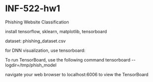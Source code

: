 # INF-522-hw1
Phishing Website Classification

install tensorflow, sklearn, matplotlib, tensorboard

dataset: phishing_dataset.csv

for DNN visualization, use tensorboard:

To run TensorBoard, use the following command
tensorboard --logdir=/tmp/phish_model

navigate your web browser to localhost:6006 to view the TensorBoard

